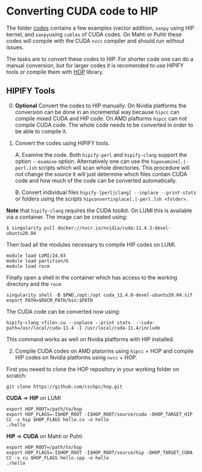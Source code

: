 # Converting CUDA code to HIP

The folder [codes](codes) contains a few examples (vector addition, `saxpy` using HIP  kernel, and `saxpy`using `cublas` of CUDA codes. On Mahti or Puhti these codes will compile with the CUDA `nvcc` compiler and should run without issues. 

The tasks are to convert these codes to HIP. For shorter code one can do a manual conversion, but for larger codes it is recomended to use HIPIFY tools or compile them with [HOP](https://github.com/cschpc/hop) library. 

## HIPIFY Tools
0. **Optional** Convert the codes to HIP manually. On Nvidia platforms the conversion can be done in an incremental way because `hipcc` can compile mixed CUDA and HIP code. On AMD plaftorms `hipcc` can not compile CUDA code. The whole code needs to be converted in order to be able to compile it. 
1. Convert the codes using HIPIFY tools.
   
    A. Examine the code. Both `hipify-perl` and `hipify-clang` support the option `--examine` option. Alternatively one can use the `hipexamine[.|-perl.]sh` scripts which will scan whole directories. This procedure will not change the source it will just determine which files contain CUDA code and how much of the code can be converted automatically.
   
    B. Convert individual files `hipify-[perl|clang] --inplace --print-stats` or folders using the scripts `hipconvertinplace[.|-perl.]sh <folder>`.


**Note** that `hipify-clang` requires the  CUDA toolkit. On LUMI this is available via a container. 
The image can be created using:

```
$ singularity pull docker://nvcr.io/nvidia/cuda:11.4.3-devel-ubuntu20.04
```
Then load all the modules necessary to compile HIP codes on LUMI. 
```
module load LUMI/24.03
module load partition/G
module load rocm
```
Finally open a shell in the container which has access to the working directory and the `rocm` 
```
singularity shell -B $PWD,/opt:/opt cuda_11.4.0-devel-ubuntu20.04.sif 
export PATH=$ROCM_PATH/bin:$PATH
```

The CUDA code can be converted now  using:
```
hipify-clang <file>.cu --inplace --print stats  --cuda-path=/usr/local/cuda-11.4 -I /usr/local/cuda-11.4/include
```
This command works as well on Nvidia platforms with HIP installed. 


2. Compile CUDA codes on AMD platorms using `hipcc` + HOP and compile HIP codes on Nvidia platforms using `nvcc` + HOP.

First you neeed to clone the HOP repository in your working folder on scratch:
```
git clone https://github.com/cschpc/hop.git
``` 

**CUDA** &rArr; **HIP** on LUMI
```
export HOP_ROOT=/path/to/hop
export HOP_FLAGS=-I$HOP_ROOT -I$HOP_ROOT/source/cuda -DHOP_TARGET_HIP
CC -x hip $HOP_FLAGS hello.cu -o hello
./hello
```
**HIP**  &rArr; **CUDA** on Mahti or Puhti
```
export HOP_ROOT=/path/to/hop
export HOP_FLAGS=-I$HOP_ROOT -I$HOP_ROOT/source/hip -DHOP_TARGET_CUDA
CC -x cu $HOP_FLAGS hello.cpp -o hello
./hello
```

